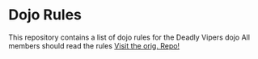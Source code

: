 Dojo Rules
==========

This repository contains a list of dojo rules for the Deadly Vipers dojo
All members should read the rules
[Visit the orig. Repo!](https://github.com/deadlyvipers)
